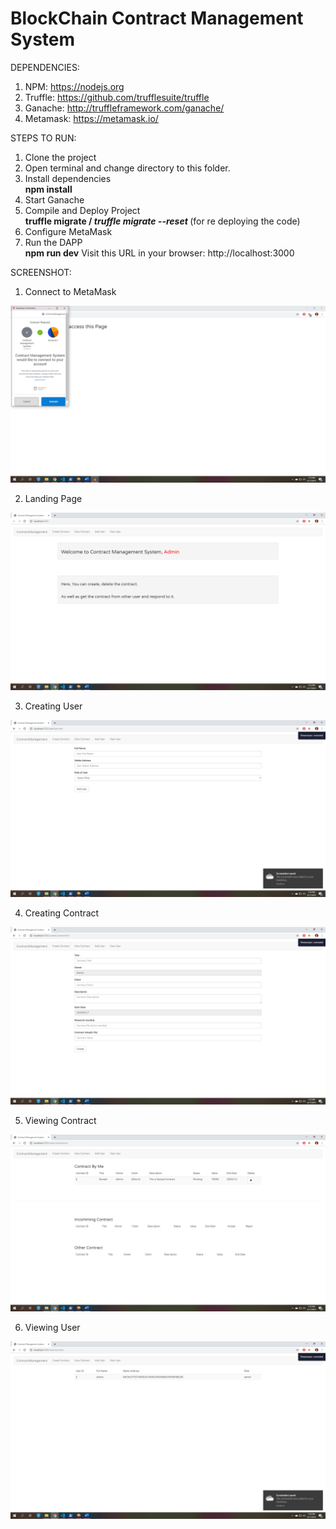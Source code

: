 ﻿# BlockChain Contract Management System
 
 
 
 DEPENDENCIES:

1. NPM: https://nodejs.org
2. Truffle: https://github.com/trufflesuite/truffle
3. Ganache: http://truffleframework.com/ganache/
4. Metamask: https://metamask.io/
 
 
 
 STEPS TO RUN:
 
 1. Clone the project
 2. Open terminal and change directory to this folder.
 3. Install dependencies<br>
        <b>npm install</b>
 4. Start Ganache
 5. Compile and Deploy Project <br>
        <b>truffle migrate / <i>truffle migrate --reset</i> </b>(for re deploying the code)
 6. Configure MetaMask
 5. Run the DAPP <br>
        <b>npm run dev</b>  Visit this URL in your browser: http://localhost:3000


SCREENSHOT:

1. Connect to MetaMask
<img src="ScreenShot/connectingMetaMask.png" />

2. Landing Page
<img src="ScreenShot/index.png" />

3. Creating User
<img src="ScreenShot/userCreate.png" />

4. Creating Contract
<img src="ScreenShot/contractCreate.png" />

5. Viewing Contract
<img src="ScreenShot/viewContract.png" />

6. Viewing User
<img src="ScreenShot/viewUser.png" />
